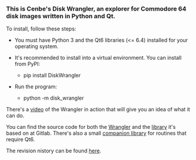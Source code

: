 ### This is Cenbe's Disk Wrangler, an explorer for Commodore 64 disk images written in Python and Qt.

To install, follow these steps:

* You must have Python 3 and the Qt6 libraries (<= 6.4) installed for your operating system.

* It's recommended to install into a virtual environment. You can install from PyPI:

    * pip install DiskWrangler

* Run the program:

    * python -m disk_wrangler

There's a [video](https://www.lyonlabs.org/commodore/DiskWrangler.mp4) of the Wrangler in action that will give you an idea of what it can do.

You can find the source code for both the [Wrangler](https://gitlab.com/Cenbe/diskwrangler) and the [library](https://gitlab.com/Cenbe/d64py) it's based on at Gitlab. There's also a small [companion library](https://gitlab.com/Cenbe/d64gfx) for routines that require Qt6. 

The revision nistory can be found [here](https://gitlab.com/Cenbe/DiskWrangler/-/blob/master/revision.history?ref_type=heads).
